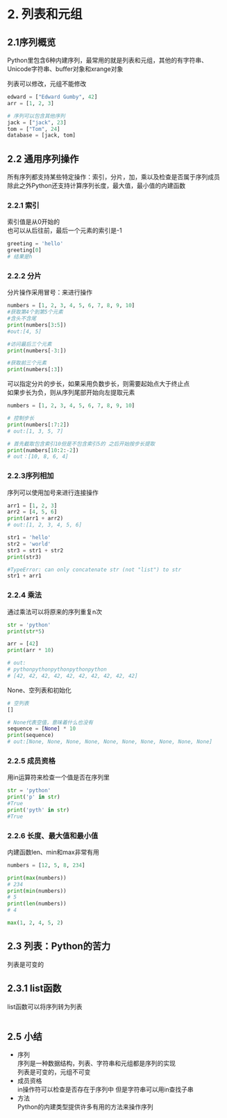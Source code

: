 # 2. 列表和元组
## 2.1序列概览
Python里包含6种内建序列，最常用的就是列表和元组，其他的有字符串、Unicode字符串、buffer对象和xrange对象  

列表可以修改，元组不能修改 
```python
edward = ["Edward Gumby", 42]
arr = [1, 2, 3]

# 序列可以包含其他序列
jack = ["jack", 23]
tom = ["Tom", 24]
database = [jack, tom]

```

## 2.2 通用序列操作
所有序列都支持某些特定操作：索引，分片，加，乘以及检查是否属于序列成员  
除此之外Python还支持计算序列长度，最大值，最小值的内建函数

### 2.2.1 索引
索引值是从0开始的  
也可以从后往前，最后一个元素的索引是-1
```python
greeting = 'hello'
greeting[0]
# 结果是h
```

### 2.2.2 分片
分片操作采用冒号：来进行操作
```python
numbers = [1, 2, 3, 4, 5, 6, 7, 8, 9, 10]
#获取第4个到第5个元素
#含头不含尾
print(numbers[3:5])
#out:[4, 5]

#访问最后三个元素
print(numbers[-3:])

#获取前三个元素
print(numbers[:3])
```
可以指定分片的步长，如果采用负数步长，则需要起始点大于终止点  
如果步长为负，则从序列尾部开始向左提取元素
```python
numbers = [1, 2, 3, 4, 5, 6, 7, 8, 9, 10]

# 控制步长
print(numbers[:7:2])
# out:[1, 3, 5, 7]

# 首先截取包含索引10但是不包含索引5的 之后开始按步长提取
print(numbers[10:2:-2])
# out：[10, 8, 6, 4]
```

### 2.2.3序列相加
序列可以使用加号来进行连接操作
```python
arr1 = [1, 2, 3]
arr2 = [4, 5, 6]
print(arr1 + arr2)
# out:[1, 2, 3, 4, 5, 6]

str1 = 'hello'
str2 = 'world'
str3 = str1 + str2
print(str3)

#TypeError: can only concatenate str (not "list") to str
str1 + arr1
```

### 2.2.4 乘法
通过乘法可以将原来的序列重复n次
```python
str = 'python'
print(str*5)

arr = [42]
print(arr * 10)

# out:
# pythonpythonpythonpythonpython
# [42, 42, 42, 42, 42, 42, 42, 42, 42, 42]
```
None、空列表和初始化
```python
# 空列表
[]

# None代表空值，意味着什么也没有
sequence = [None] * 10
print(sequence)
# out:[None, None, None, None, None, None, None, None, None, None]
```

### 2.2.5 成员资格
用in运算符来检查一个值是否在序列里
```python
str = 'python'
print('p' in str)
#True
print('pyth' in str)
#True

```

### 2.2.6 长度、最大值和最小值
内建函数len、min和max非常有用
```python
numbers = [12, 5, 8, 234]

print(max(numbers))
# 234
print(min(numbers))
# 5
print(len(numbers))
# 4

max(1, 2, 4, 5, 2)
```

## 2.3 列表：Python的苦力
列表是可变的
## 2.3.1 list函数
list函数可以将序列转为列表
```python

```

## 2.5 小结
+ 序列  
序列是一种数据结构，列表、字符串和元组都是序列的实现   
列表是可变的，元组不可变  
+ 成员资格  
in操作符可以检查是否存在于序列中 但是字符串可以用in查找子串
+ 方法  
Python的内建类型提供许多有用的方法来操作序列